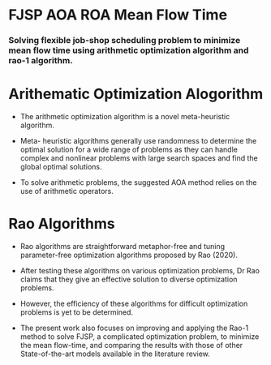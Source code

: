 # FJSP AOA ROA Mean Flow Time

<h3>Solving flexible job-shop scheduling problem to minimize mean flow time using arithmetic optimization algorithm and rao-1 algorithm.</h3>

# Arithematic Optimization Alogorithm

- The arithmetic optimization algorithm is a novel meta-heuristic algorithm.

-   Meta- heuristic algorithms generally use randomness to determine the optimal solution for a wide range of problems as they can handle complex and nonlinear problems with large search spaces and find the global optimal solutions. 

- To solve arithmetic problems, the suggested AOA method relies on the use of arithmetic operators.

# Rao Algorithms

- Rao algorithms are straightforward metaphor-free and tuning parameter-free optimization algorithms proposed by Rao (2020).
  
- After testing these algorithms on various optimization problems, Dr Rao claims that they give an effective solution to diverse optimization problems.
  
- However, the efficiency of these algorithms for difficult optimization problems is yet to be determined.
  
- The present work also focuses on improving and applying the Rao-1 method to solve FJSP, a complicated optimization problem, to minimize the mean flow-time, and comparing the results with those of other State-of-the-art models available in the literature review.
